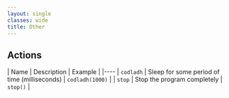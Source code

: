 ```yaml
---
layout: single
classes: wide
title: Other
---
```


## Actions

| Name | Description | Example |
|----
| `codladh` | Sleep for some period of time (milliseconds)  | `codladh(1000)` |
| `stop` | Stop the program completely | `stop()` |
